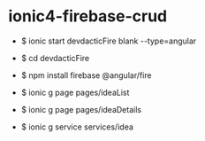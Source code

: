 # ionic4-firebase-crud

* $ ionic start devdacticFire blank --type=angular
* $ cd devdacticFire
 
* $ npm install firebase @angular/fire
 
* $ ionic g page pages/ideaList
* $ ionic g page pages/ideaDetails
* $ ionic g service services/idea
